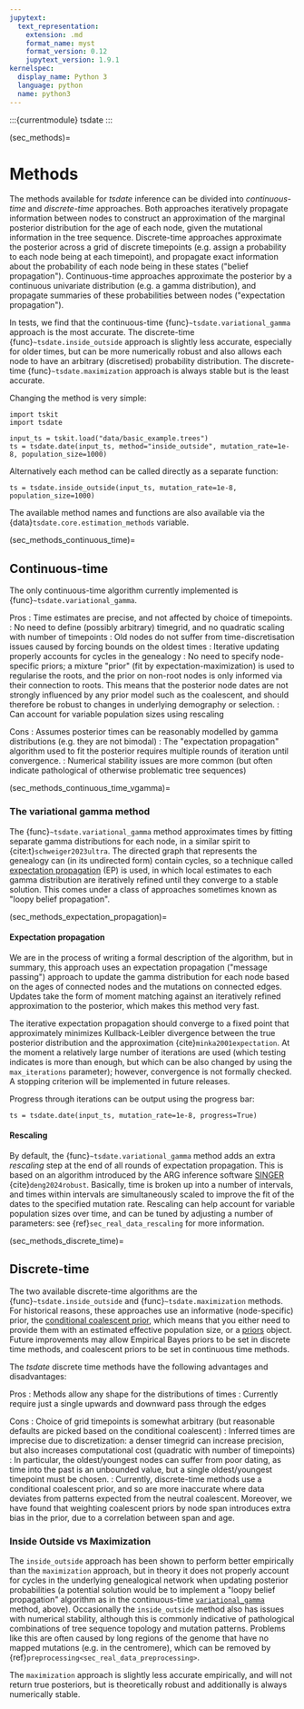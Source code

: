 ```yaml
---
jupytext:
  text_representation:
    extension: .md
    format_name: myst
    format_version: 0.12
    jupytext_version: 1.9.1
kernelspec:
  display_name: Python 3
  language: python
  name: python3
---
```


:::{currentmodule} tsdate
:::

(sec_methods)=

# Methods

The methods available for _tsdate_ inference can be divided into
*continuous-time* and *discrete-time*  approaches. 
Both approaches iteratively propagate information between nodes to
construct an approximation of the marginal posterior distribution for the
age of each node, given the mutational information in the tree sequence.
Discrete-time approaches approximate the posterior across a grid of discrete
timepoints (e.g. assign a probability to each node being at each timepoint),
and propagate exact information about the probability of each node being in
these states ("belief propagation"). Continuous-time approaches approximate
the posterior by a continuous univariate distribution (e.g. a gamma distribution),
and propagate summaries of these probabilities between nodes ("expectation
propagation").

In tests, we find that the continuous-time {func}`~tsdate.variational_gamma` approach is the
most accurate.  The discrete-time {func}`~tsdate.inside_outside` approach is slightly less
accurate, especially for older times, but can be more numerically robust
and also allows each node to have an arbitrary (discretised) probability distribution.
The discrete-time {func}`~tsdate.maximization` approach is always stable but is the least
accurate.

Changing the method is very simple:

```{code-cell} ipython3
import tskit
import tsdate

input_ts = tskit.load("data/basic_example.trees")
ts = tsdate.date(input_ts, method="inside_outside", mutation_rate=1e-8, population_size=1000)
```

Alternatively each method can be called directly as a separate function:

```{code-cell} ipython3
ts = tsdate.inside_outside(input_ts, mutation_rate=1e-8, population_size=1000)
```

The available method names and functions are also available via the
{data}`tsdate.core.estimation_methods` variable.

(sec_methods_continuous_time)=

## Continuous-time

The only continuous-time algorithm currently implemented is
{func}`~tsdate.variational_gamma`.

Pros
: Time estimates are precise, and not affected by choice of timepoints.
: No need to define (possibly arbitrary) timegrid, and no quadratic scaling
    with number of timepoints
: Old nodes do not suffer from time-discretisation issues caused by forcing
    bounds on the oldest times
: Iterative updating properly accounts for cycles in the genealogy
: No need to specify node-specific priors; a mixture "prior" (fit by
    expectation-maximization) is used to regularise the roots, and the prior
    on non-root nodes is only informed via their connection to roots. This
    means that the posterior node dates are not strongly influenced by any
    prior model such as the coalescent, and should therefore be robust to
    changes in underlying demography or selection.
: Can account for variable population sizes using rescaling

Cons
: Assumes posterior times can be reasonably modelled by gamma distributions
    (e.g. they are not bimodal)
: The "expectation propagation" algorithm used to fit the posterior requires
    multiple rounds of iteration until convergence.
: Numerical stability issues are more common (but often indicate pathological
    of otherwise problematic tree sequences)

(sec_methods_continuous_time_vgamma)=

### The variational gamma method

The {func}`~tsdate.variational_gamma` method approximates times by fitting separate gamma
distributions for each node, in a similar spirit to {cite:t}`schweiger2023ultra`.
The directed graph that represents the genealogy can (in its undirected form) contain
cycles, so a technique called
[expectation propagation](https://en.wikipedia.org/wiki/Expectation_propagation)
(EP) is used, in which local estimates to each gamma distribution are iteratively
refined until they converge to a stable solution.  This comes under a class of
approaches sometimes known as "loopy belief propagation".

(sec_methods_expectation_propagation)=

#### Expectation propagation

We are in the process of writing a formal description of the algorithm, but in
summary, this approach uses an expectation propagation ("message passing")
approach to update the gamma distribution for each node based on the ages of connected
nodes and the mutations on connected edges. Updates take the form of moment matching
against an iteratively refined approximation to the posterior, which makes this method
very fast.

The iterative expectation propagation should converge to a fixed
point that approximately minimizes Kullback-Leibler divergence between the true posterior
distribution and the approximation {cite}`minka2001expectation`.
At the moment a relatively large number of iterations are used (which testing indicates is
more than enough, but which can be also changed by using the `max_iterations` parameter);
however, convergence is not formally checked.
A stopping criterion will be implemented in future releases.

Progress through iterations can be output using the progress bar:

```{code-cell} ipython3
ts = tsdate.date(input_ts, mutation_rate=1e-8, progress=True)
```

#### Rescaling

By default, the {func}`~tsdate.variational_gamma` method adds an extra *rescaling*
step at the end of all rounds of expectation propagation. This is based on an
algorithm introduced by the ARG inference software
[SINGER](https://github.com/popgenmethods/SINGER) {cite}`deng2024robust`.
Basically, time is broken up into a number of intervals, and times within
intervals are simultaneously scaled to improve the fit of the dates to
the specified mutation rate. Rescaling can help account for variable population
sizes over time, and can be tuned by adjusting a number of parameters: see
{ref}`sec_real_data_rescaling` for more information.

(sec_methods_discrete_time)=

## Discrete-time

The two available discrete-time algorithms are the {func}`~tsdate.inside_outside`
and {func}`~tsdate.maximization` methods.
For historical reasons, these approaches use an informative (node-specific) prior,
the [conditional coalescent prior](sec_priors_conditional_coalescent),
which means that you either need to provide them with an estimated effective
population size, or a [priors](sec_priors) object. Future improvements may
allow Empirical Bayes priors to be set in discrete time methods, and coalescent priors
to be set in continuous time methods.

The _tsdate_ discrete time methods have the following advantages and disadvantages:

Pros
: Methods allow any shape for the distributions of times
: Currently require just a single upwards and downward pass through the edges

Cons
: Choice of grid timepoints is somewhat arbitrary (but reasonable defaults are picked
    based on the conditional coalescent)
: Inferred times are imprecise due to discretization: a denser timegrid can increase
    precision, but also increases computational cost (quadratic with number of timepoints)
: In particular, the oldest/youngest nodes can suffer from poor dating, as time into the past
    is an unbounded value, but a single oldest/youngest timepoint must be chosen.
: Currently, discrete-time methods use a conditional coalescent prior, and so are more
    inaccurate where data deviates from patterns expected from the neutral coalescent.
    Moreover, we have found that weighting coalescent priors by node span introduces
    extra bias in the prior, due to a correlation between span and age.

### Inside Outside vs Maximization

The `inside_outside` approach has been shown to perform better empirically
than the `maximization` approach, but in theory it does not properly account for cycles in
the underlying genealogical network when updating posterior probabilities
(a potential solution would be to implement a "loopy belief propagation" algorithm
as in the continuous-time [`variational_gamma`](sec_methods_continuous_time_vgamma)
method, above). Occasionally the `inside_outside` method also
has issues with numerical stability, although this is commonly indicative
of pathological combinations of tree sequence topology and mutation patterns.
Problems like this are often caused by long regions of the genome that
have no mapped mutations (e.g. in the centromere), which can be removed by
{ref}`preprocessing<sec_real_data_preprocessing>`.

The `maximization` approach is slightly less accurate empirically,
and will not return true posteriors, but is theoretically robust and
additionally is always numerically stable.
